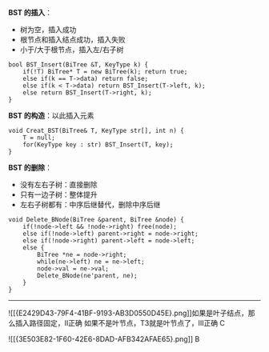 **BST 的插入**：
- 树为空，插入成功
- 根节点和插入结点成功，插入失败
- 小于/大于根节点，插入左/右子树
```
bool BST_Insert(BiTree &T, KeyType k) {
	if(!T) BiTree* T = new BiTree(k); return true;
	else if(k == T->data) return false;
	else if(k < T->data) return BST_Insert(T->left, k);
	else return BST_Insert(T->right, k);
}
```

**BST 的构造**：以此插入元素
```
void Creat_BST(BiTree& T, KeyType str[], int n) {
	T = null; 
	for(KeyType key : str) BST_Insert(T, key);
}
```

**BST 的删除**：
- 没有左右子树：直接删除
- 只有一边子树：整体提升
- 左右子树都有：中序后继替代，删除中序后继
```
void Delete_BNode(BiTree &parent, BiTree &node) {
	if(!node->left && !node->right) free(node);
	else if(!node->left) parent->right = node->right;
	else if(!node->right) parent->left = node->left;
	else {
		BiTree *ne = node->right;
		while(ne->left) ne = ne->left;
		node->val = ne->val;
		Delete_BNode(ne'parent, ne); 
	}
} 
```

-------
![[{E2429D43-79F4-41BF-9193-AB3D0550D45E}.png]]如果是叶子结点，那么插入路径固定，II正确
如果不是叶节点，T3就是叶节点了，III正确
C

![[{3E503E82-1F60-42E6-8DAD-AFB342AFAE65}.png]]
B